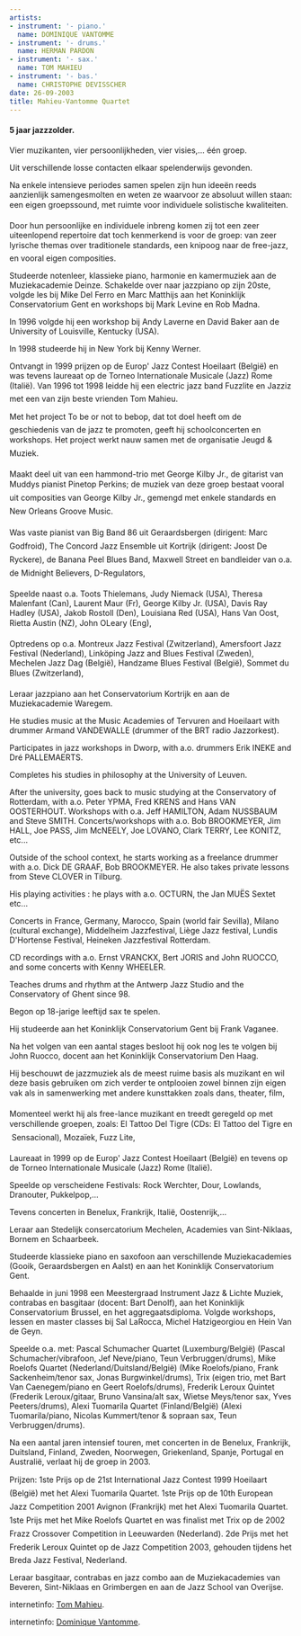 ```yaml
---
artists:
- instrument: '- piano.'
  name: DOMINIQUE VANTOMME
- instrument: '- drums.'
  name: HERMAN PARDON
- instrument: '- sax.'
  name: TOM MAHIEU
- instrument: '- bas.'
  name: CHRISTOPHE DEVISSCHER
date: 26-09-2003
title: Mahieu-Vantomme Quartet
---
```

#### 5 jaar jazzzolder.

Vier muzikanten, vier persoonlijkheden, vier visies,... één groep. 

Uit verschillende losse contacten elkaar spelenderwijs gevonden. 

Na enkele intensieve periodes samen spelen zijn hun ideeën reeds 
aanzienlijk samengesmolten en weten ze waarvoor ze absoluut willen 
staan: een eigen groepssound, met ruimte voor individuele solistische kwaliteiten. 

Door hun persoonlijke en individuele inbreng komen zij tot een zeer 
uiteenlopend repertoire dat toch kenmerkend is voor de groep: van 
zeer lyrische themas over traditionele standards, een knipoog naar 
de free-jazz, en vooral eigen composities. 

Studeerde notenleer, klassieke piano, harmonie en kamermuziek aan de Muziekacademie Deinze.
Schakelde over naar jazzpiano op zijn 20ste, volgde les bij Mike Del Ferro en Marc 
Matthijs aan het Koninklijk Conservatorium Gent en workshops bij Mark Levine en Rob Madna. 

In 1996 volgde hij een workshop bij Andy Laverne en David Baker aan de University 
of Louisville, Kentucky (USA). 

In 1998 studeerde hij in New York bij Kenny Werner. 

Ontvangt in 1999 prijzen op de Europ' Jazz Contest Hoeilaart (België) en was tevens 
laureaat op de Torneo Internationale Musicale (Jazz) Rome (Italië).
Van 1996 tot 1998 leidde hij een electric jazz band Fuzzlite en Jazziz met een 
van zijn beste vrienden Tom Mahieu. 

Met het project To be or not to bebop, dat tot doel heeft om de geschiedenis van 
de jazz te promoten, geeft hij schoolconcerten en workshops. Het project werkt nauw samen 
met de organisatie Jeugd & Muziek. 

Maakt deel uit van een hammond-trio met George Kilby Jr., de gitarist van Muddys 
pianist Pinetop Perkins; de muziek van deze groep bestaat vooral uit composities van 
George Kilby Jr., gemengd met enkele standards en New Orleans Groove Music. 

Was vaste pianist van Big Band 86 uit Geraardsbergen (dirigent: Marc Godfroid), 
The Concord Jazz Ensemble uit Kortrijk (dirigent: Joost De Ryckere), de Banana 
Peel Blues Band, Maxwell Street en bandleider van o.a. de Midnight Believers, 
D-Regulators, 

Speelde naast o.a. Toots Thielemans, Judy Niemack (USA), Theresa Malenfant (Can), 
Laurent Maur (Fr), George Kilby Jr. (USA), Davis Ray Hadley (USA), Jakob Rostoll (Den), 
Louisiana Red (USA), Hans Van Oost, Rietta Austin (NZ), John OLeary (Eng), 

Optredens op o.a. Montreux Jazz Festival (Zwitzerland), Amersfoort Jazz Festival (Nederland), 
Linköping Jazz and Blues Festival (Zweden), Mechelen Jazz Dag (België), 
Handzame Blues Festival (België), Sommet du Blues (Zwitzerland), 

Leraar jazzpiano aan het Conservatorium Kortrijk en aan de Muziekacademie Waregem. 

He studies music at the Music Academies of Tervuren and Hoeilaart with drummer 
Armand VANDEWALLE (drummer of the BRT radio Jazzorkest). 

Participates in jazz workshops in Dworp, with a.o. drummers Erik INEKE and Dré PALLEMAERTS. 

Completes his studies in philosophy at the University of Leuven. 

After the university, goes back to music studying at the Conservatory of Rotterdam, 
with a.o. Peter YPMA, Fred KRENS and Hans VAN OOSTERHOUT. Workshops with o.a. Jeff 
HAMILTON, Adam NUSSBAUM and Steve SMITH. Concerts/workshops with a.o. Bob BROOKMEYER, 
Jim HALL, Joe PASS, Jim McNEELY, Joe LOVANO, Clark TERRY, Lee KONITZ, etc... 

Outside of the school context, he starts working as a freelance drummer with a.o. 
Dick DE GRAAF, Bob BROOKMEYER. He also takes private lessons from Steve CLOVER in Tilburg. 

His playing activities : he plays with a.o. OCTURN, the Jan MUËS Sextet etc... 

Concerts in France, Germany, Marocco, Spain (world fair Sevilla), Milano 
(cultural exchange), Middelheim Jazzfestival, Liège Jazz festival, Lundis D'Hortense Festival, 
Heineken Jazzfestival Rotterdam. 

CD recordings with a.o. Ernst VRANCKX, Bert JORIS and John RUOCCO, and some concerts with 
Kenny WHEELER. 

Teaches drums and rhythm at the Antwerp Jazz Studio and the Conservatory of Ghent since 98. 

Begon op 18-jarige leeftijd sax te spelen. 

Hij studeerde aan het Koninklijk Conservatorium Gent bij Frank Vaganee. 

Na het volgen van een aantal stages besloot hij ook nog les te volgen bij John Ruocco, 
docent aan het Koninklijk Conservatorium Den Haag. 

Hij beschouwt de jazzmuziek als de meest ruime basis als muzikant en wil deze basis 
gebruiken om zich verder te ontplooien zowel binnen zijn eigen vak als in samenwerking 
met andere kunsttakken zoals dans, theater, film,  

Momenteel werkt hij als free-lance muzikant en treedt geregeld op met verschillende groepen, 
zoals: El Tattoo Del Tigre (CDs: El Tattoo del Tigre en  Sensacional), Mozaïek, 
Fuzz Lite, 

Laureaat in 1999 op de Europ' Jazz Contest Hoeilaart (België) en tevens op de Torneo 
Internationale Musicale (Jazz) Rome (Italië). 

Speelde op verscheidene Festivals: Rock Werchter, Dour, Lowlands, Dranouter, Pukkelpop,... 

Tevens concerten in Benelux, Frankrijk, Italië, Oostenrijk,... 

Leraar aan Stedelijk consercatorium Mechelen, Academies van Sint-Niklaas, Bornem en 
Schaarbeek. 

Studeerde klassieke piano en saxofoon aan verschillende Muziekacademies (Gooik, 
Geraardsbergen en Aalst) en aan het Koninklijk Conservatorium Gent. 

Behaalde in juni 1998 een Meestergraad Instrument Jazz & Lichte Muziek, contrabas 
en basgitaar (docent: Bart Denolf), aan het Koninklijk Conservatorium Brussel, en 
het aggregaatsdiploma. Volgde workshops, lessen en master classes bij Sal LaRocca, 
Michel Hatzigeorgiou en Hein Van de Geyn. 

Speelde o.a. met: Pascal Schumacher Quartet (Luxemburg/België) (Pascal Schumacher/vibrafoon, 
Jef Neve/piano, Teun Verbruggen/drums), Mike Roelofs Quartet (Nederland/Duitsland/België) 
(Mike Roelofs/piano, Frank Sackenheim/tenor sax, Jonas Burgwinkel/drums), Trix (eigen trio, 
met Bart Van Caenegem/piano en Geert Roelofs/drums), Frederik Leroux Quintet 
(Frederik Leroux/gitaar, Bruno Vansina/alt sax, Wietse Meys/tenor sax, Yves Peeters/drums), 
Alexi Tuomarila Quartet (Finland/België) (Alexi Tuomarila/piano, 
Nicolas Kummert/tenor & sopraan sax, Teun Verbruggen/drums). 

Na een aantal jaren intensief touren, met concerten in de Benelux, Frankrijk, 
Duitsland, Finland, Zweden, Noorwegen, Griekenland, Spanje, Portugal en Australië, 
verlaat hij de groep in 2003. 

Prijzen: 1ste Prijs op de 21st International Jazz Contest 1999 Hoeilaart (België) 
met het Alexi Tuomarila Quartet. 1ste Prijs op de 10th European Jazz Competition 2001 
Avignon (Frankrijk) met het Alexi Tuomarila Quartet. 1ste Prijs met het Mike Roelofs 
Quartet en was finalist met Trix op de 2002 Frazz Crossover Competition in Leeuwarden 
(Nederland). 2de Prijs met het Frederik Leroux Quintet op de Jazz Competition 2003, 
gehouden tijdens het Breda Jazz Festival, Nederland. 

Leraar basgitaar, contrabas en jazz combo aan de Muziekacademies van Beveren, 
Sint-Niklaas en Grimbergen en aan de Jazz School van Overijse.

internetinfo: [Tom Mahieu](http://www.jazzinbelgium.org/mus/mahieu.htm). 

internetinfo: [Dominique Vantomme](http://www.jazzinbelgium.org/mus/vantomme.htm).